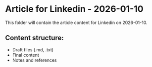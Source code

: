 # Article for Linkedin - 2026-01-10

This folder will contain the article content for Linkedin on 2026-01-10.

## Content structure:
- Draft files (.md, .txt)
- Final content
- Notes and references
